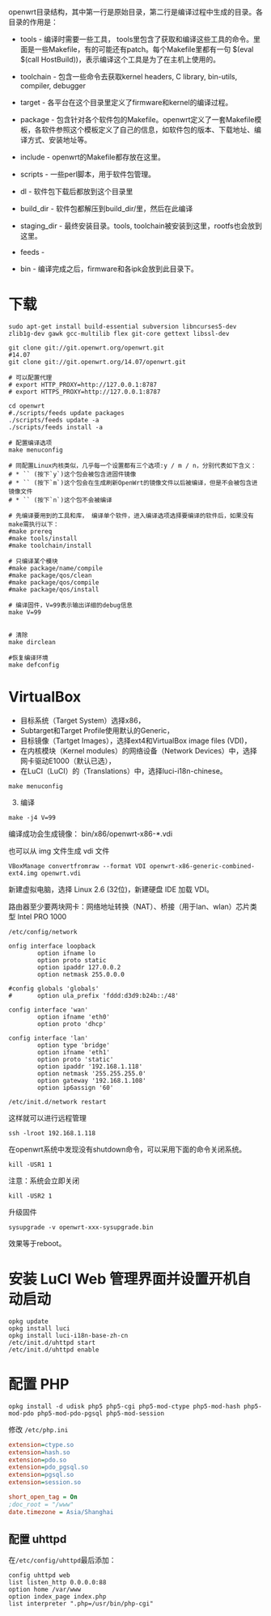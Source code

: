 openwrt目录结构，其中第一行是原始目录，第二行是编译过程中生成的目录。各目录的作用是：

- tools - 编译时需要一些工具， tools里包含了获取和编译这些工具的命令。里面是一些Makefile，有的可能还有patch。每个Makefile里都有一句 $(eval $(call HostBuild))，表示编译这个工具是为了在主机上使用的。
- toolchain - 包含一些命令去获取kernel headers, C library, bin-utils, compiler, debugger
- target - 各平台在这个目录里定义了firmware和kernel的编译过程。
- package - 包含针对各个软件包的Makefile。openwrt定义了一套Makefile模板，各软件参照这个模板定义了自己的信息，如软件包的版本、下载地址、编译方式、安装地址等。
- include - openwrt的Makefile都存放在这里。

- scripts - 一些perl脚本，用于软件包管理。
- dl - 软件包下载后都放到这个目录里
- build_dir - 软件包都解压到build_dir/里，然后在此编译
- staging_dir - 最终安装目录。tools, toolchain被安装到这里，rootfs也会放到这里。
- feeds -

- bin - 编译完成之后，firmware和各ipk会放到此目录下。


# 下载

```shell
sudo apt-get install build-essential subversion libncurses5-dev zlib1g-dev gawk gcc-multilib flex git-core gettext libssl-dev
```

```shell
git clone git://git.openwrt.org/openwrt.git
#14.07
git clone git://git.openwrt.org/14.07/openwrt.git

# 可以配置代理
# export HTTP_PROXY=http://127.0.0.1:8787
# export HTTPS_PROXY=http://127.0.0.1:8787

cd openwrt
#./scripts/feeds update packages
./scripts/feeds update -a
./scripts/feeds install -a

# 配置编译选项
make menuconfig

# 同配置Linux内核类似，几乎每一个设置都有三个选项:y / m / n，分别代表如下含义：
# * `` (按下`y`)这个包会被包含进固件镜像
# * `` (按下`m`)这个包会在生成刷新OpenWrt的镜像文件以后被编译，但是不会被包含进镜像文件 
# * `` (按下`n`)这个包不会被编译

# 先编译要用到的工具和库， 编译单个软件，进入编译选项选择要编译的软件后，如果没有make需执行以下：
#make prereq
#make tools/install
#make toolchain/install

# 只编译某个模块
#make package/name/compile
#make package/qos/clean
#make package/qos/compile
#make package/qos/install

# 编译固件，V=99表示输出详细的debug信息
make V=99


# 清除
make dirclean

#恢复编译环境
make defconfig
```

# VirtualBox

- 目标系统（Target System）选择x86，
- Subtarget和Target Profile使用默认的Generic，
- 目标镜像（Tartget Images），选择ext4和VirtualBox image files (VDI)，
- 在内核模块（Kernel modules）的网络设备（Network Devices）中，选择网卡驱动E1000（默认已选），
- 在LuCI（LuCI）的（Translations）中，选择luci-i18n-chinese。

```shell
make menuconfig
```


3. 编译

```shell
make -j4 V=99  
```                                                         

编译成功会生成镜像： bin/x86/openwrt-x86-*.vdi

也可以从 img 文件生成 vdi 文件
```shell
VBoxManage convertfromraw --format VDI openwrt-x86-generic-combined-ext4.img openwrt.vdi
```

新建虚拟电脑，选择 Linux 2.6 (32位)，新建硬盘 IDE 加载 VDI。

路由器至少要两块网卡：网络地址转换（NAT）、桥接（用于lan、wlan）芯片类型 Intel PRO 1000

`/etc/config/network`

```config
onfig interface loopback
        option ifname lo
        option proto static
        option ipaddr 127.0.0.2
        option netmask 255.0.0.0

#config globals 'globals'
#       option ula_prefix 'fddd:d3d9:b24b::/48'

config interface 'wan'
        option ifname 'eth0'
        option proto 'dhcp'

config interface 'lan'
        option type 'bridge'
        option ifname 'eth1'
        option proto 'static'
        option ipaddr '192.168.1.118'
        option netmask '255.255.255.0'
        option gateway '192.168.1.108'
        option ip6assign '60'
```

```shell
/etc/init.d/network restart
```

这样就可以进行远程管理
```shell
ssh -lroot 192.168.1.118
```

在openwrt系统中发现没有shutdown命令，可以采用下面的命令关闭系统。

```shell
kill -USR1 1
```

注意：系统会立即关闭

```shell
kill -USR2 1
```

升级固件
```shell
sysupgrade -v openwrt-xxx-sysupgrade.bin 
```

效果等于reboot。

# 安装 LuCI Web 管理界面并设置开机自动启动
```shell
opkg update
opkg install luci
opkg install luci-i18n-base-zh-cn
/etc/init.d/uhttpd start
/etc/init.d/uhttpd enable
```

# 配置 PHP

```shell
opkg install -d udisk php5 php5-cgi php5-mod-ctype php5-mod-hash php5-mod-pdo php5-mod-pdo-pgsql php5-mod-session
```

修改 `/etc/php.ini`
```ini
extension=ctype.so
extension=hash.so
extension=pdo.so
extension=pdo_pgsql.so
extension=pgsql.so
extension=session.so

short_open_tag = On
;doc_root = "/www" 
date.timezone = Asia/Shanghai
```

## 配置 uhttpd

在`/etc/config/uhttpd`最后添加：
```config
config uhttpd web
list listen_http 0.0.0.0:88
option home /var/www
option index_page index.php
list interpreter ".php=/usr/bin/php-cgi"
```